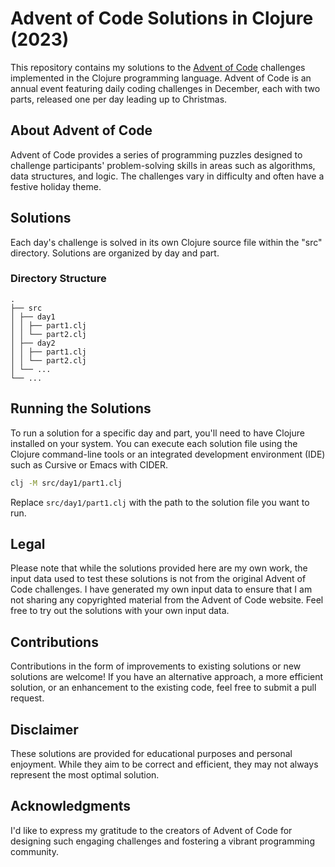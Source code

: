 # Advent of Code Solutions in Clojure (2023)

This repository contains my solutions to the [Advent of Code](https://adventofcode.com/) challenges implemented in the Clojure programming language. Advent of Code is an annual event featuring daily coding challenges in December, each with two parts, released one per day leading up to Christmas.

## About Advent of Code

Advent of Code provides a series of programming puzzles designed to challenge participants' problem-solving skills in areas such as algorithms, data structures, and logic. The challenges vary in difficulty and often have a festive holiday theme.

## Solutions

Each day's challenge is solved in its own Clojure source file within the "src" directory. Solutions are organized by day and part.

### Directory Structure

```
.
├── src
│ ├── day1
│ │ ├── part1.clj
│ │ └── part2.clj
│ ├── day2
│ │ ├── part1.clj
│ │ └── part2.clj
│ └── ...
└── ...
```

## Running the Solutions

To run a solution for a specific day and part, you'll need to have Clojure installed on your system. You can execute each solution file using the Clojure command-line tools or an integrated development environment (IDE) such as Cursive or Emacs with CIDER.

```bash
clj -M src/day1/part1.clj
```

Replace `src/day1/part1.clj` with the path to the solution file you want to run.

## Legal

Please note that while the solutions provided here are my own work, the input data used to test these solutions is not from the original Advent of Code challenges. I have generated my own input data to ensure that I am not sharing any copyrighted material from the Advent of Code website. Feel free to try out the solutions with your own input data.

## Contributions

Contributions in the form of improvements to existing solutions or new solutions are welcome! If you have an alternative approach, a more efficient solution, or an enhancement to the existing code, feel free to submit a pull request.

## Disclaimer

These solutions are provided for educational purposes and personal enjoyment. While they aim to be correct and efficient, they may not always represent the most optimal solution.

## Acknowledgments

I'd like to express my gratitude to the creators of Advent of Code for designing such engaging challenges and fostering a vibrant programming community.
